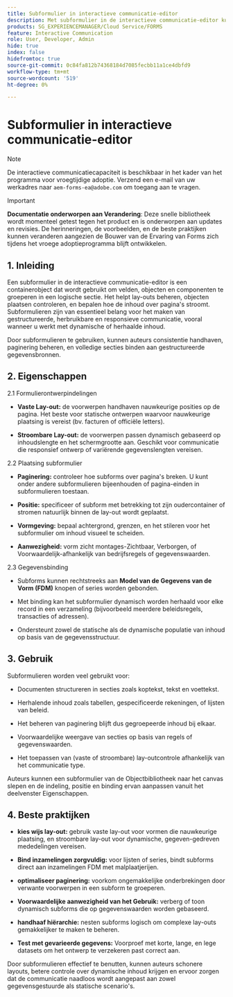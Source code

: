 ```yaml
---
title: Subformulier in interactieve communicatie-editor
description: Met subformulier in de interactieve communicatie-editor kunt u lay-outs beheren, objecten positioneren en definiëren hoe inhoud over pagina's loopt.
products: SG_EXPERIENCEMANAGER/Cloud Service/FORMS
feature: Interactive Communication
role: User, Developer, Admin
hide: true
index: false
hidefromtoc: true
source-git-commit: 0c84fa812b74368184d7085fecbb11a1ce4dbfd9
workflow-type: tm+mt
source-wordcount: '519'
ht-degree: 0%

---
```



# Subformulier in interactieve communicatie-editor

>[!NOTE]
>
> De interactieve communicatiecapaciteit is beschikbaar in het kader van het programma voor vroegtijdige adoptie. Verzend een e-mail van uw werkadres naar `aem-forms-ea@adobe.com` om toegang aan te vragen.

>[!IMPORTANT]
>
> **Documentatie onderworpen aan Verandering**: Deze snelle bibliotheek wordt momenteel getest tegen het product en is onderworpen aan updates en revisies. De herinneringen, de voorbeelden, en de beste praktijken kunnen veranderen aangezien de Bouwer van de Ervaring van Forms zich tijdens het vroege adoptieprogramma blijft ontwikkelen.

## &#x200B;1. Inleiding

Een subformulier in de interactieve communicatie-editor is een containerobject dat wordt gebruikt om velden, objecten en componenten te groeperen in een logische sectie. Het helpt lay-outs beheren, objecten plaatsen controleren, en bepalen hoe de inhoud over pagina&#39;s stroomt. Subformulieren zijn van essentieel belang voor het maken van gestructureerde, herbruikbare en responsieve communicatie, vooral wanneer u werkt met dynamische of herhaalde inhoud.

Door subformulieren te gebruiken, kunnen auteurs consistentie handhaven, paginering beheren, en volledige secties binden aan gestructureerde gegevensbronnen.

## &#x200B;2. Eigenschappen

2.1 Formulierontwerpindelingen

- **Vaste Lay-out:** de voorwerpen handhaven nauwkeurige posities op de pagina. Het beste voor statische ontwerpen waarvoor nauwkeurige plaatsing is vereist (bv. facturen of officiële letters).

- **Stroombare Lay-out:** de voorwerpen passen dynamisch gebaseerd op inhoudslengte en het schermgrootte aan. Geschikt voor communicatie die responsief ontwerp of variërende gegevenslengten vereisen.

2.2 Plaatsing subformulier

- **Paginering:** controleer hoe subforms over pagina&#39;s breken. U kunt onder andere subformulieren bijeenhouden of pagina-einden in subformulieren toestaan.

- **Positie:** specificeer of subform met betrekking tot zijn oudercontainer of stromen natuurlijk binnen de lay-out wordt geplaatst.

- **Vormgeving:** bepaal achtergrond, grenzen, en het stileren voor het subformulier om inhoud visueel te scheiden.

- **Aanwezigheid:** vorm zicht montages-Zichtbaar, Verborgen, of Voorwaardelijk-afhankelijk van bedrijfsregels of gegevenswaarden.

2.3 Gegevensbinding

- Subforms kunnen rechtstreeks aan **Model van de Gegevens van de Vorm (FDM)** knopen of series worden gebonden.

- Met binding kan het subformulier dynamisch worden herhaald voor elke record in een verzameling (bijvoorbeeld meerdere beleidsregels, transacties of adressen).

- Ondersteunt zowel de statische als de dynamische populatie van inhoud op basis van de gegevensstructuur.

## &#x200B;3. Gebruik

Subformulieren worden veel gebruikt voor:

- Documenten structureren in secties zoals koptekst, tekst en voettekst.

- Herhalende inhoud zoals tabellen, gespecificeerde rekeningen, of lijsten van beleid.

- Het beheren van paginering blijft dus gegroepeerde inhoud bij elkaar.

- Voorwaardelijke weergave van secties op basis van regels of gegevenswaarden.

- Het toepassen van (vaste of stroombare) lay-outcontrole afhankelijk van het communicatie type.

Auteurs kunnen een subformulier van de Objectbibliotheek naar het canvas slepen en de indeling, positie en binding ervan aanpassen vanuit het deelvenster Eigenschappen.

## &#x200B;4. Beste praktijken

- **kies wijs lay-out:** gebruik vaste lay-out voor vormen die nauwkeurige plaatsing, en stroombare lay-out voor dynamische, gegeven-gedreven mededelingen vereisen.

- **Bind inzamelingen zorgvuldig:** voor lijsten of series, bindt subforms direct aan inzamelingen FDM met malplaatjerijen.

- **optimaliseer paginering:** voorkom ongemakkelijke onderbrekingen door verwante voorwerpen in een subform te groeperen.

- **Voorwaardelijke aanwezigheid van het Gebruik:** verberg of toon dynamisch subforms die op gegevenswaarden worden gebaseerd.

- **handhaaf hiërarchie:** nesten subforms logisch om complexe lay-outs gemakkelijker te maken te beheren.

- **Test met gevarieerde gegevens:** Voorproef met korte, lange, en lege datasets om het ontwerp te verzekeren past correct aan.

Door subformulieren effectief te benutten, kunnen auteurs schonere layouts, betere controle over dynamische inhoud krijgen en ervoor zorgen dat de communicatie naadloos wordt aangepast aan zowel gegevensgestuurde als statische scenario&#39;s.
